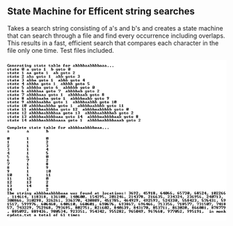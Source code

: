 ## State Machine for Efficent string searches

Takes a search string consisting of a's and b's and creates a state machine that can search through a file and find every occurrence including overlaps. This results in a fast, efficient search that compares each character in the file only one time. Test files included.

![alt text](state-machine.png "State Machine sample output")